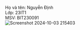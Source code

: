 Họ và tên: Nguyễn Định   
Lớp: 23IT1  
MSV: BIT230091  
![Screenshot 2024-10-03 215403](https://github.com/user-attachments/assets/6e348cab-d8d4-4050-8dd9-221310b0ffe2)
